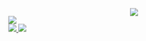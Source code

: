 <div align="center">
<a href="https://github.com/DenverCoder1/readme-typing-svg"><img src="https://readme-typing-svg.herokuapp.com/?font=Montserrat&color=7289DA&size=25&center=true&vCenter=true&width=600&height=100&lines=Epitech+Strasbourg+Student"></a>
</div>

<div>
  <a href="https://github.com/ryo-ma/github-profile-trophy">
    <img src="https://github-profile-trophy.vercel.app/?username=florentguittre">
  </a>
</div>

<div>
  <a href="https://github.com/florentguittre?tab=repositorie">
    <img src="https://github-readme-stats-git-masterrstaa-rickstaa.vercel.app/api/top-langs/?username=florentguittre&theme=blue-green&layout=compact">
  </a>
  <a href="https://github.com/DenverCoder1/github-readme-streak-stats">
    <img src="https://github-readme-streak-stats.herokuapp.com/?user=florentguittre&theme=blue-green">
  </a>
</div>
